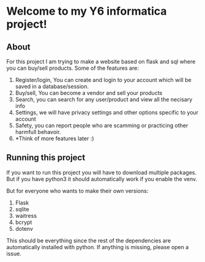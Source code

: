 # Welcome to my Y6 informatica project!

## About
For this project I am trying to make a website based on flask and sql where you can buy/sell products. Some of the features are:

1. Register/login, You can create and login to your account which will be saved in a database/session.
2. Buy/sell, You can become a vendor and sell your products
3. Search, you can search for any user/product and view all the necisary info
4. Settings, we will have privacy settings and other options specific to your account
5. Safety, you can report people who are scamming or practicing other harmfull behavoir.
6. *Think of more features later :)

## Running this project
If you want to run this project you will have to download multiple packages. But if you have python3 it should automatically work if you enable the venv. 

But for everyone who wants to make their own versions:

1. Flask
2. sqlite
3. waitress
4. bcrypt
5. dotenv

This should be everything since the rest of the dependencies are automatically installed with python. If anything is missing, please open a issue.